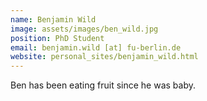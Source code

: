 ```yaml
---
name: Benjamin Wild
image: assets/images/ben_wild.jpg
position: PhD Student
email: benjamin.wild [at] fu-berlin.de
website: personal_sites/benjamin_wild.html
---
```


Ben has been eating fruit since he was baby.
